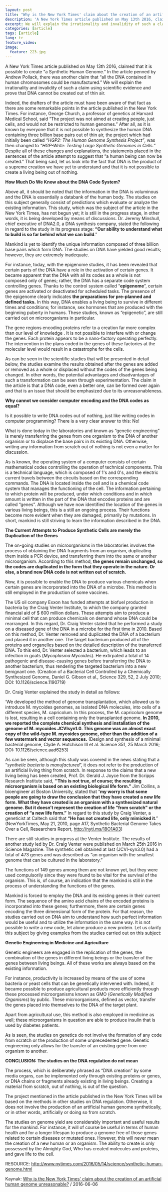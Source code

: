 ```yaml
---
layout: post
title: "Why is the New York Times' claim about the creation of an artificial human genome unreasonable?"
description: 'A New York Times article published on May 13th 2016, claimed that it is possible to create “a Synthetic Human Genome.” In the article penned by Andrew Pollack, there was another claim that “all the DNA contained in human chromosomes could be manufactured.”'
excerpt: We will explain the irrationality and invalidity of such a claim using scientific evidence and prove that DNA cannot be created out of thin air.
categories: [article]
tags: [article]
lang: tr
feature_video: 
image:
  feature: 223.jpg
---
```




A New York Times article published on May 13th 2016, claimed that it is possible to create “a Synthetic Human Genome.” In the article penned by Andrew Pollack, there was another claim that “all the DNA contained in human chromosomes could be manufactured.” We will explain the irrationality and invalidity of such a claim using scientific evidence and prove that DNA cannot be created out of thin air.

Indeed, the drafters of the article must have been aware of that fact as there are some remarkable points in the article published in the New York Times. For instance, George Church, a professor of genetics at Harvard Medical School, said  “The project was not aimed at creating people, just cells, and would not be restricted to human genomes.” After all, as it is known by everyone that it is not possible to synthesize the human DNA containing three billion base pairs out of thin air, the project which had initially been called  _“HGP2: The Human Genome Synthesis Project”_, was then changed to _“HGP-Write: Testing Large Synthetic Genomes in Cells.”_ Despite all of these changes and explanations, the statements placed in the sentences of the article attempt to suggest that “a human being can now be created.” That being said, let us look into the fact that DNA is the product of a supreme creation we have yet to understand and that it is not possible to create a living being out of nothing.

**How Much Do We Know about the DNA Code System?**

Above all, it should be noted that the information in the DNA is voluminous and the DNA is essentially a databank of the human body. The studies on this subject generally consist of predictions which evaluate or analyze the existing information. This study, which was the subject of the article in the New York Times, has not begun yet; it is still in the progress stage, in other words, it is being developed by means of discussions. Dr. Jeremy Minshull, chief executive of DNA2.0, a DNA synthesis company, stated the following in regard to the study in its progress stage: **“Our ability to understand what to build is so far behind what we can build**.” 

Mankind is yet to identify the unique information composed of three billion base pairs which form DNA. The studies on DNA have yielded good results; however, they are extremely inadequate.

For instance, today, with the epigenome studies, it has been revealed that certain parts of the DNA have a role in the activation of certain genes. It became apparent that the DNA with all its codes as a whole is not composed only of genes; rather, the DNA has a separate code system controlling genes. Thanks to the control system called “**epigenome**”, certain genes are activated or deactivated for scheduled tasks. The presence of the epigenome clearly indicates **the preparations for pre-planned and defined tasks.** In this way, DNA enables a living being to survive in different times and conditions; for instance, sex hormones that are produced with the beginning puberty in humans. These studies, known as  “epigenetic”, are still carried out on microorganisms in particular.

The gene regions encoding proteins refer to a creation far more complex than our level of knowledge . It is not possible to interfere with or change the genes. Each protein appears to be a nano-factory operating perfectly. The intervention in the plans coded in the genes of these factories at the molecular level would result in a catastrophe for the cells.

As can be seen in the scientific studies that will be presented in detail below, the studies examine the results obtained after the genes are added or removed as a whole or displaced without the codes of the genes being changed. In other words, the potential advantages and disadvantages of such a transformation can be seen through experimentation. The claim in the article is that a DNA code, even a better one, can be formed over again and that is an issue that should be emphasized due to its unreasonableness.

**Why cannot we consider computer encoding and the DNA codes as equal?**

Is it possible to write DNA codes out of nothing, just like writing codes in computer programming? There is a very clear answer to this: No!

What is done today in the laboratories and known as “genetic engineering” is merely transferring the genes from one organism to the DNA of another organism or to displace the base pairs in its existing DNA. Otherwise, writing any information from scratch out of nothing is not even a matter for discussion.

As is known, the operating system of a computer consists of certain mathematical codes controlling the operation of technical components. This is a technical language, which is composed of 1's and 0's, and the electric current travels between the circuits based on the corresponding commands. The DNA is located inside the cell and is a chemical code system that manages the functioning of the cell. The information pertaining to which protein will be produced, under which conditions and in which amount is written in the part of the DNA that encodes proteins and are called “genes”. Although we have now identified the location of the genes in various living beings, this is a still an ongoing process. Their functions become more evident when they are damaged, primarily by mutations. In short, mankind is still striving to learn the information described in the DNA.

**The Current Attempts to Produce Synthetic Cells are merely the Duplication of the Genes** 

The on-going studies on microorganisms in the laboratories involves the process of obtaining the DNA fragments from an organism, duplicating them inside a PCR device, and transferring them into the same or another microorganism. According to this method, **the genes remain unchanged, so the codes are duplicated in the form that they operate in the nature. Or else, a brand new DNA code is not written out of scratch.**

Now, it is possible to enable the DNA to produce various chemicals when certain genes are incorporated into the DNA of a microbe. This method is still employed in the production of some vaccines.

 The US oil company Exxon has funded attempts at biofuel production in bacteria by the Craig Venter Institute, to which the company granted  financial aid of $ 600 million dollars. These attempts aim to produce a minimal cell that can produce chemicals on demand whose DNA could be rearranged. In this regard, Dr. Craig Venter stated that he performed a study on a diseased gene of the DNA in a microbe for the first time in 2010. Based on this method, Dr. Venter removed and duplicated the DNA of a bacterium and placed it in another one. The target bacterium produced all of the proteins and organelles based on the detailed description of the transferred DNA. To this end, Dr. Venter selected a bacterium, which leads to an infection in goats (_Mycoplasma Mycoides_). He extirpated a total of 14 pathogenic and disease-causing genes before transferring the DNA to another bacterium, thus rendering the targeted bacterium into a new benignant one. (Creation of a Bacterial Cell Controlled by a Chemically Synthesized Genome, Daniel G. Gibson et al._,_ Science 329, 52, 2 July 2010; DOI: 10.1126/science.1190719)

Dr. Craig Venter explained the study in detail as follows:

‘We developed the method of genome transplantation, which allowed us to introduce M. mycoides genomes, as isolated DNA molecules, into cells of a different species, M. capricolum. In this process, the M. capricolum genome is lost, resulting in a cell containing only the transplanted genome. **In 2010, we reported the complete chemical synthesis and installation of the genome of M. mycoides JCVIsyn1.0. This genome was an almost exact copy of the wild-type M. mycoides genome, other than the addition of a few watermark and vector sequences.** (Design and synthesis of a minimal bacterial genome, Clyde A. Hutchison III et al. Science 351, 25 March 2016; DOI: 10.1126/science.aad6253)

As can be seen, although this study was covered in the news stating that a “_synthetic bacteria is manufactured_”, it does not refer to the production of an artificial living thing from scratch. In response to the claims that a new living being has been created, Prof. Dr. Gerald J. Joyce from the Scripps Research Institute said, **''This is not true, of course; the resulting microorganism is based on an existing biological life form.”** Jim Collins, a bioengineer at Boston University, stated that “**my worry is that some people are going to draw the conclusion that they have created a new life form. What they have created is an organism with a synthesized natural genome. But it doesn’t represent the creation of life “from scratch" or the creation of “a new life form.”** In regard to this study by Craig Venter, a geneticist at Caltech said that **“He has not created life, only mimicked it**.” (NewYorkTimes, May 21, 2010, page A17, Synthetic Bacterial Genome Takes Over a Cell, Researchers Report, http://nyti.ms/18O1A03) 

There are still studies in progress at the Venter Institute. The results of another study led by Dr. Craig Venter were published on March 25th 2016 in Science Magazine. The synthetic cell obtained at last (JCVI-syn3.0) had a total of 473 genes and was described as “an organism with the smallest genome that can be cultured in the laboratory.”

The functions of 149 genes among them are not known yet, but they were used compulsorily since they were found to be vital for the survival of the organism. This is, of course, an indication that the mankind is still in the process of understanding the functions of the genes.

 Mankind is forced to employ the DNA and its existing genes in their current form. The sequence of the amino acid chains of the encoded proteins is incorporated into these genes; furthermore, there are certain genes encoding the three dimensional form of the protein. For that reason, the studies carried out on  DNA aim to understand how such perfect information would be useful and to utilize the information in the same way. It is not possible to write a new code, let alone produce a new protein. Let us clarify this subject by giving examples from the studies carried out on this subject:

**Genetic Engineering in Medicine and Agriculture**

Genetic engineers are engaged in the replication of the genes, the combination of the genes in different living beings or the transfer of the genes between living beings. All of these works are always based on the existing information.

For instance, productivity is increased by means of the use of some bacteria or yeast cells that can be genetically intervened with. Indeed, it became possible to produce agricultural products more efficiently through these processed microorganisms known as GMO (_Genetically Modified Organisms_) by public. These microorganisms, defined as vector, transfer the genes placed into themselves to the DNA of the target plant.

Apart from agricultural use, this method is also employed in medicine as well; these microorganisms in question are able to produce insulin that is used by diabetes patients.

As is seen, the studies on genetics do not involve the formation of any code from scratch or the production of some unprecedented gene. Genetic engineering only allows for the transfer of an existing gene from one organism to another.

**CONCLUSION: The studies on the DNA regulation do not mean**

The process, which is deliberately phrased as “DNA creation” by some media organs, can be implemented only through existing proteins or genes, or DNA chains or fragments already existing in living beings. Creating a material from scratch, out of nothing, is out of the question.

The project mentioned in the article published in the New York Times will be based on the methods in other studies on DNA regulation. Otherwise, it does not involve the production of an artificial human genome synthetically, or in other words, artificially or doing so from scratch.

The studies on genome yield are considerably important and useful results for the mankind. For instance, it will of course be useful in terms of human health and for a longer lifespan to produce a genome free of those genes related to certain diseases or mutated ones. However, this will never mean the creation of a new human or an organism. The ability to create is only possessed by the Almighty God, Who has created molecules and proteins, and gave life to the cell.

RESOURCE: http://www.nytimes.com/2016/05/14/science/synthetic-human-genome.html

Kaynak: [Why is the New York Times' claim about the creation of an artificial human genome unreasonable?](https://web.archive.org/web/20161027082555/http://www.darwinism-watch.com/index.php?git=makale&medya_turu=) / 2016-06-06
